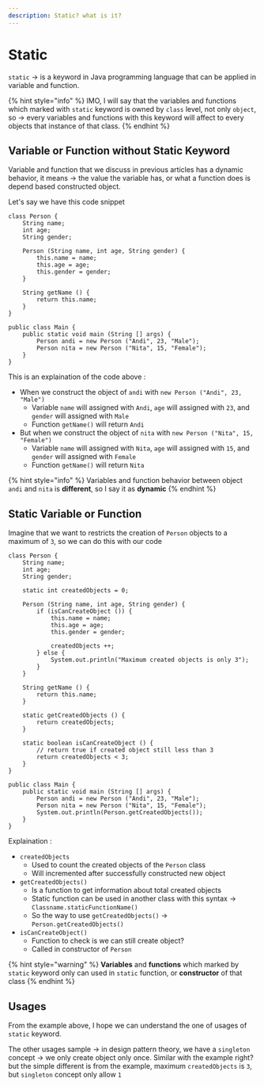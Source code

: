 ```yaml
---
description: Static? what is it?
---
```


# Static

`static` -> is a keyword in Java programming language that can be applied in variable and function.

{% hint style="info" %}
IMO, I will say that the variables and functions which marked with `static` keyword is owned by `class` level, not only `object`, so -> every variables and functions with this keyword will affect to every objects that instance of that class.
{% endhint %}

## Variable or Function without Static Keyword

Variable and function that we discuss in previous articles has a dynamic behavior, it means -> the value the variable has, or what a function does is depend based constructed object.

Let's say we have this code snippet

```
class Person {
    String name;
    int age;
    String gender;
    
    Person (String name, int age, String gender) {
        this.name = name;
        this.age = age;
        this.gender = gender;
    }
    
    String getName () {
        return this.name;
    }
}

public class Main {
    public static void main (String [] args) {
        Person andi = new Person ("Andi", 23, "Male");
        Person nita = new Person ("Nita", 15, "Female");
    }
}
```

This is an explaination of the code above :&#x20;

* When we construct the object of `andi` with `new Person ("Andi", 23, "Male")`&#x20;
  * Variable `name` will assigned with `Andi`, `age` will assigned with `23`, and `gender` will assigned with `Male`
  * Function `getName()` will return `Andi`
* But when we construct the object of `nita` with `new Person ("Nita", 15, "Female")`
  * Variable `name` will assigned with `Nita`, `age` will assigned with `15`, and `gender` will assigned with `Female`
  * Function `getName()` will return `Nita`

{% hint style="info" %}
Variables and function behavior between object `andi` and `nita` is **different**, so I say it as **dynamic**
{% endhint %}

## Static Variable or Function

Imagine that we want to restricts the creation of `Person` objects to a maximum of `3`, so we can do this with our code

```
class Person {
    String name;
    int age;
    String gender;
    
    static int createdObjects = 0;
    
    Person (String name, int age, String gender) {
        if (isCanCreateObject ()) {
            this.name = name;
            this.age = age;
            this.gender = gender;
            
            createdObjects ++;
        } else {
            System.out.println("Maximum created objects is only 3");
        }
    }
    
    String getName () {
        return this.name;
    }
    
    static getCreatedObjects () {
        return createdObjects;
    }
    
    static boolean isCanCreateObject () {
        // return true if created object still less than 3
        return createdObjects < 3;
    }
}

public class Main {
    public static void main (String [] args) {
        Person andi = new Person ("Andi", 23, "Male");
        Person nita = new Person ("Nita", 15, "Female");
        System.out.println(Person.getCreatedObjects());
    }
}
```

Explaination :&#x20;

* `createdObjects`&#x20;
  * Used to count the created objects of the `Person` class
  * Will incremented after successfully constructed new object
* `getCreatedObjects()`&#x20;
  * Is a function to get information about total created objects
  * Static function can be used in another class with this syntax -> `Classname.staticFunctionName()`
  * So the way to use `getCreatedObjects()` -> `Person.getCreatedObjects()`
* `isCanCreateObject()`
  * Function to check is we can still create object?
  * Called in constructor of `Person`

{% hint style="warning" %}
**Variables** and **functions** which marked by `static` keyword only can used in `static` function, or **constructor** of that class
{% endhint %}

## Usages

From the example above, I hope we can understand the one of usages of `static` keyword.

The other usages sample -> in design pattern theory, we have a `singleton` concept -> we only create object only once. Similar with the example right? but the simple different is from the example, maximum `createdObjects` is `3`, but `singleton` concept only allow `1`
